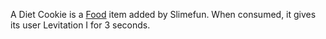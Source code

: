 A Diet Cookie is a [Food](https://github.com/TheBusyBiscuit/Slimefun4-Wiki/Food) item added by Slimefun. When consumed, it gives its user Levitation I for 3 seconds.
